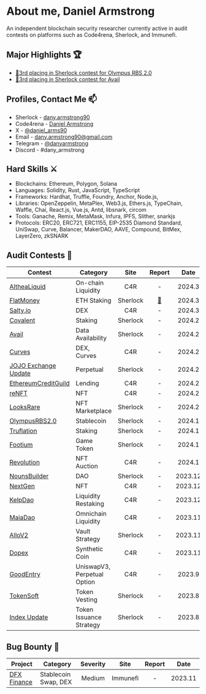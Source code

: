 # About me, Daniel Armstrong
An independent blockchain security researcher currently active in audit contests on platforms such as Code4rena, Sherlock, and Immunefi.

## Major Highlights 🏆
- [🥉3rd placing in Sherlock contest for Olympus RBS 2.0](https://x.com/sherlockdefi/status/1759934562488967389?s=20)
- [🥉3rd placing in Sherlock contest for Avail](https://x.com/sherlockdefi/status/1751899064524795966?s=20)

## Profiles, Contact Me 📫
- Sherlock - [dany.armstrong90](https://audits.sherlock.xyz/watson/dany.armstrong90)
- Code4rena - [Daniel Armstrong](https://code4rena.com/@DanielArmstrong)
- X - [@daniel_arms90](https://twitter.com/daniel_arms90)
- Email - dany.armstrong90@gmail.com
- Telegram - [@danyarmstrong](https://t.co/z2Dh3zpqj3)
- Discord - #dany_armstrong

## Hard Skills ⚔️
- Blockchains: Ethereum, Polygon, Solana
- Languages: Solidity, Rust, JavaScript, TypeScript
- Frameworks: Hardhat, Truffle, Foundry, Anchor, Node.js, 
- Libraries: OpenZeppelin, MetaPlex, Web3.js, Ethers.js, TypeChain, Waffle, Chai, React.js, Vue.js, Antd, libsnark, circom
- Tools: Ganache, Remix, MetaMask, Infura, IPFS, Slither, snarkjs
- Protocols: ERC20, ERC721, ERC1155, EIP-2535 Diamond Standard, UniSwap, Curve, Balancer, MakerDAO, AAVE, Compound, BitMex, LayerZero, zkSNARK

## Audit Contests 📝

| Contest | Category | Site | Report | Date |
| - | - | :-: | :-: | :-: |
| [AltheaLiquid](https://code4rena.com/audits/2024-02-althea-liquid-infrastructure) | On-chain Liquidity | C4R | - | 2024.3 |
| [FlatMoney](https://audits.sherlock.xyz/contests/132) | ETH Staking | Sherlock | [📝](https://github.com/web3-master/audit-reports/blob/main/sherlock/2023-12-flatmoney/report.md) | 2024.3 |
| [Salty.io](https://code4rena.com/audits/2024-01-saltyio) | DEX | C4R | - | 2024.3 |
| [Covalent](https://audits.sherlock.xyz/contests/127) | Staking | Sherlock | - | 2024.2 |
| [Avail](https://audits.sherlock.xyz/contests/146) | Data Availability | Sherlock | - | 2024.2 |
| [Curves](https://code4rena.com/audits/2024-01-curves) | DEX, Curves | C4R | - | 2024.2 |
| [JOJO Exchange Update](https://audits.sherlock.xyz/contests/136) | Perpetual | Sherlock | - | 2024.2 |
| [EthereumCreditGuild](https://code4rena.com/audits/2023-12-ethereum-credit-guild) | Lending | C4R | - | 2024.2 |
| [reNFT](https://code4rena.com/audits/2024-01-renft) | NFT | C4R | - | 2024.2 |
| [LooksRare](https://audits.sherlock.xyz/contests/163) | NFT Marketplace | Sherlock | - | 2024.2 |
| [OlympusRBS2.0](https://audits.sherlock.xyz/contests/128) | Stablecoin | Sherlock | - | 2024.1 |
| [Truflation](https://audits.sherlock.xyz/contests/151) | Staking | Sherlock | - | 2024.1 |
| [Footium](https://audits.sherlock.xyz/contests/131) | Game Token | Sherlock | - | 2024.1 |
| [Revolution](https://code4rena.com/audits/2023-12-revolution-protocol) | NFT Auction | C4R | - | 2024.1 |
| [NounsBuilder](https://audits.sherlock.xyz/contests/111) | DAO | Sherlock | - | 2023.12 |
| [NextGen](https://code4rena.com/audits/2023-10-nextgen) | NFT | C4R | - | 2023.12 |
| [KelpDao](https://code4rena.com/audits/2023-11-kelp-dao-rseth) | Liquidity Restaking | C4R | - | 2023.12 |
| [MaiaDao](https://code4rena.com/contests/2023-09-maia-dao-ulysses) | Omnichain Liquidity | C4R | - | 2023.11 |
| [AlloV2](https://audits.sherlock.xyz/contests/109) | Vault Strategy | Sherlock | - | 2023.11 |
| [Dopex](https://code4rena.com/contests/2023-08-dopex) | Synthetic Coin | C4R | - | 2023.11 |
| [GoodEntry](https://code4rena.com/contests/2023-08-good-entry) | UniswapV3, Perpetual Option | C4R | - | 2023.9 |
| [TokenSoft](https://audits.sherlock.xyz/contests/100) | Token Vesting | Sherlock | - | 2023.8 |
| [Index Update](https://audits.sherlock.xyz/contests/91) | Token Issuance Strategy | Sherlock | - | 2023.8 |


## Bug Bounty 📝

| Project | Category | Severity | Site | Report | Date |
| - | - | :-: | :-: | :-: | :-: |
| [DFX Finance](https://bugs.immunefi.com/dashboard/submission/26076) | Stablecoin Swap, DEX | Medium | Immunefi | - | 2023.11 |



<!--
**web3-master/web3-master** is a ✨ _special_ ✨ repository because its `README.md` (this file) appears on your GitHub profile.

Here are some ideas to get you started:

- 🔭 I’m currently working on ...
- 🌱 I’m currently learning ...
- 👯 I’m looking to collaborate on ...
- 🤔 I’m looking for help with ...
- 💬 Ask me about ...
- 📫 How to reach me: ...
- 😄 Pronouns: ...
- ⚡ Fun fact: ...
-->
